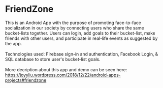 # FriendZone
This is an Android App with the purpose of promoting face-to-face socialization in our society by connecting users who share the same bucket-lists together. Users can login, add goals to their bucket-list, make friends with other users, and participate in real-life events as suggested by the app. <br /> <br />
Technologies used: Firebase sign-in and authentication, Facebook Login, & SQL database to store user's bucket-list goals. <br /> <br />
More decription about this app and demo can be seen here: https://joyyliu.wordpress.com/2018/12/22/android-apps-projects#friendzone
